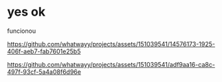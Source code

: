 # yes ok

funcionou

https://github.com/whatwayy/projects/assets/151039541/14576173-1925-406f-aeb7-fab7601e25b5



https://github.com/whatwayy/projects/assets/151039541/adf9aa16-ca8c-497f-93cf-5a4a08f6d96e

